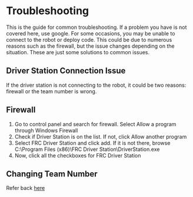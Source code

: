 # Troubleshooting
This is the guide for common troubleshooting. If a problem you have is not covered here, use google. 
For some occasions, you may be unable to connect to the robot or deploy code. This could be due to numerous reasons such as the firewall, but the issue changes depending on the situation. These are just some solutions to common issues.

## Driver Station Connection Issue
If the driver station is not connecting to the robot, it could be two reasons: firewall or the team number is wrong. 

## Firewall
1. Go to control panel and search for firewall. Select Allow a program through Windows Firewall
2. Check if Driver Station is on the list. If not, click Allow another program
3. Select FRC Driver Station and click add. If it is not there, browse
    C:\Program Files (x86)\FRC Driver Station\DriverStation.exe
4. Now, click all the checkboxes for FRC Driver Station

## Changing Team Number
Refer back [here](Getting_Started.md#Driver-Station)

